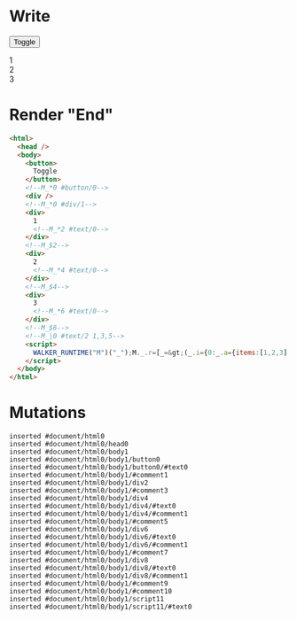 # Write
  <button>Toggle</button><!--M_*0 #button/0--><div></div><!--M_*0 #div/1--><div>1<!--M_*2 #text/0--></div><!--M_$2--><div>2<!--M_*4 #text/0--></div><!--M_$4--><div>3<!--M_*6 #text/0--></div><!--M_$6--><!--M_|0 #text/2 1,3,5--><script>WALKER_RUNTIME("M")("_");M._.r=[_=>(_.i={0:_.a={items:[1,2,3],"#text/2(":new Map(_.b=[[0,_.f={"#childScope/0":_.c={name:1}}],[1,_.g={"#childScope/0":_.d={name:2}}],[2,_.h={"#childScope/0":_.e={name:3}}]])},1:_.f,2:_.c,3:_.g,4:_.d,5:_.h,6:_.e},_.a.write=_.c.write=_.d.write=_.e.write=_._["packages/translator-tags/src/__tests__/fixtures/cleanup-single-child-for-shallow/template.marko_0/write"](_.a),_.i),2,"packages/translator-tags/src/__tests__/fixtures/cleanup-single-child-for-shallow/components/child.marko_0_name_write",4,"packages/translator-tags/src/__tests__/fixtures/cleanup-single-child-for-shallow/components/child.marko_0_name_write",6,"packages/translator-tags/src/__tests__/fixtures/cleanup-single-child-for-shallow/components/child.marko_0_name_write",0,"packages/translator-tags/src/__tests__/fixtures/cleanup-single-child-for-shallow/template.marko_0_items",0];M._.w()</script>


# Render "End"
```html
<html>
  <head />
  <body>
    <button>
      Toggle
    </button>
    <!--M_*0 #button/0-->
    <div />
    <!--M_*0 #div/1-->
    <div>
      1
      <!--M_*2 #text/0-->
    </div>
    <!--M_$2-->
    <div>
      2
      <!--M_*4 #text/0-->
    </div>
    <!--M_$4-->
    <div>
      3
      <!--M_*6 #text/0-->
    </div>
    <!--M_$6-->
    <!--M_|0 #text/2 1,3,5-->
    <script>
      WALKER_RUNTIME("M")("_");M._.r=[_=&gt;(_.i={0:_.a={items:[1,2,3],"#text/2(":new Map(_.b=[[0,_.f={"#childScope/0":_.c={name:1}}],[1,_.g={"#childScope/0":_.d={name:2}}],[2,_.h={"#childScope/0":_.e={name:3}}]])},1:_.f,2:_.c,3:_.g,4:_.d,5:_.h,6:_.e},_.a.write=_.c.write=_.d.write=_.e.write=_._["packages/translator-tags/src/__tests__/fixtures/cleanup-single-child-for-shallow/template.marko_0/write"](_.a),_.i),2,"packages/translator-tags/src/__tests__/fixtures/cleanup-single-child-for-shallow/components/child.marko_0_name_write",4,"packages/translator-tags/src/__tests__/fixtures/cleanup-single-child-for-shallow/components/child.marko_0_name_write",6,"packages/translator-tags/src/__tests__/fixtures/cleanup-single-child-for-shallow/components/child.marko_0_name_write",0,"packages/translator-tags/src/__tests__/fixtures/cleanup-single-child-for-shallow/template.marko_0_items",0];M._.w()
    </script>
  </body>
</html>
```

# Mutations
```
inserted #document/html0
inserted #document/html0/head0
inserted #document/html0/body1
inserted #document/html0/body1/button0
inserted #document/html0/body1/button0/#text0
inserted #document/html0/body1/#comment1
inserted #document/html0/body1/div2
inserted #document/html0/body1/#comment3
inserted #document/html0/body1/div4
inserted #document/html0/body1/div4/#text0
inserted #document/html0/body1/div4/#comment1
inserted #document/html0/body1/#comment5
inserted #document/html0/body1/div6
inserted #document/html0/body1/div6/#text0
inserted #document/html0/body1/div6/#comment1
inserted #document/html0/body1/#comment7
inserted #document/html0/body1/div8
inserted #document/html0/body1/div8/#text0
inserted #document/html0/body1/div8/#comment1
inserted #document/html0/body1/#comment9
inserted #document/html0/body1/#comment10
inserted #document/html0/body1/script11
inserted #document/html0/body1/script11/#text0
```